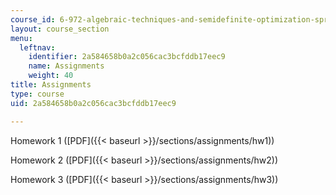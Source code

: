 ```yaml
---
course_id: 6-972-algebraic-techniques-and-semidefinite-optimization-spring-2006
layout: course_section
menu:
  leftnav:
    identifier: 2a584658b0a2c056cac3bcfddb17eec9
    name: Assignments
    weight: 40
title: Assignments
type: course
uid: 2a584658b0a2c056cac3bcfddb17eec9

---
```


Homework 1 ([PDF]({{< baseurl >}}/sections/assignments/hw1))

Homework 2 ([PDF]({{< baseurl >}}/sections/assignments/hw2))

Homework 3 ([PDF]({{< baseurl >}}/sections/assignments/hw3))